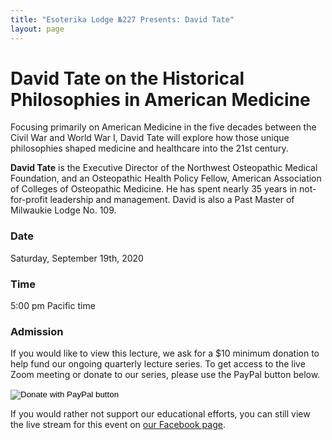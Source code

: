 ```yaml
---
title: "Esoterika Lodge №227 Presents: David Tate"
layout: page
---
```


# David Tate on the Historical Philosophies in American Medicine

Focusing primarily on American Medicine in the five decades between
the Civil War and World War I, David Tate will explore how those
unique philosophies shaped medicine and healthcare into the 21st
century. 

**David Tate** is the Executive Director of the Northwest
Osteopathic Medical Foundation, and an Osteopathic
Health Policy Fellow, American Association of Colleges
of Osteopathic Medicine. He has spent nearly 35 years
in not-for-profit leadership and management. David is
also a Past Master of Milwaukie Lodge No. 109.

### Date
Saturday, September 19th, 2020 

### Time
5:00 pm Pacific time

### Admission

If you would like to view this lecture, we ask for a $10 minimum
donation to help fund our ongoing quarterly lecture series. To get
access to the live Zoom meeting or donate to our series, please use
the PayPal button below.

<form action="https://www.paypal.com/cgi-bin/webscr" method="post" target="_top">
<input type="hidden" name="cmd" value="_s-xclick" />
<input type="hidden" name="hosted_button_id" value="4EZPSAQGP84FU" />
<input type="image" src="https://www.paypalobjects.com/en_US/i/btn/btn_donateCC_LG.gif" border="0" name="submit" title="PayPal - The safer, easier way to pay online!" alt="Donate with PayPal button" />
<img alt="" border="0" src="https://www.paypal.com/en_US/i/scr/pixel.gif" width="1" height="1" />
</form>

If you would rather not support our educational efforts, you can still
view the live stream for this event on
[our Facebook page](https://facebook.com/esoterikalodge.oregon/). 
